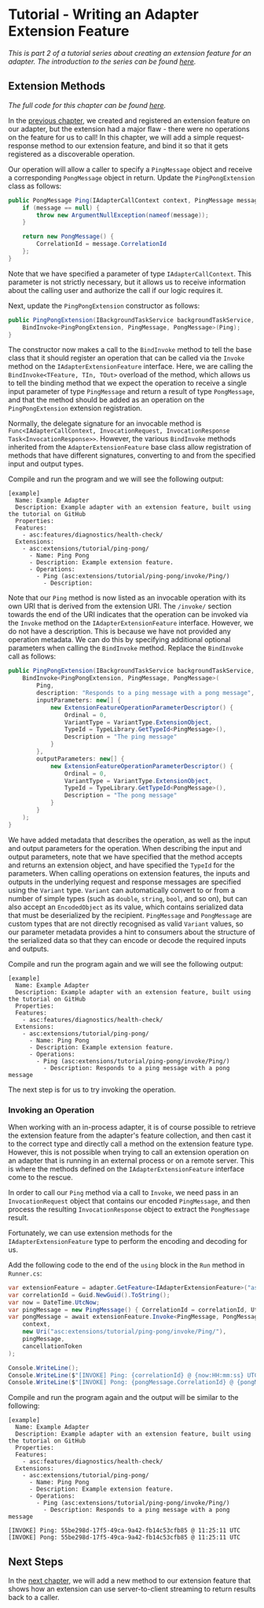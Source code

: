 # Tutorial - Writing an Adapter Extension Feature

_This is part 2 of a tutorial series about creating an extension feature for an adapter. The introduction to the series can be found [here](00-Introduction.md)._


## Extension Methods

_The full code for this chapter can be found [here](/examples/tutorials/writing-an-extension-feature/chapter-02)._

In the [previous chapter](01-Getting_Started.md), we created and registered an extension feature on our adapter, but the extension had a major flaw - there were no operations on the feature for us to call! In this chapter, we will add a simple request-response method to our extension feature, and bind it so that it gets registered as a discoverable operation.

Our operation will allow a caller to specify a `PingMessage` object and receive a corresponding `PongMessage` object in return. Update the  `PingPongExtension` class as follows:

```csharp
public PongMessage Ping(IAdapterCallContext context, PingMessage message) {
    if (message == null) {
        throw new ArgumentNullException(nameof(message));
    }

    return new PongMessage() {
        CorrelationId = message.CorrelationId
    };
}
```

Note that we have specified a parameter of type `IAdapterCallContext`. This parameter is not strictly necessary, but it allows us to receive information about the calling user and authorize the call if our logic requires it.

Next, update the `PingPongExtension` constructor as follows:

```csharp
public PingPongExtension(IBackgroundTaskService backgroundTaskService, params IObjectEncoder[] encoders) : base(backgroundTaskService, encoders) {
    BindInvoke<PingPongExtension, PingMessage, PongMessage>(Ping);
}
```

The constructor now makes a call to the `BindInvoke` method to tell the base class that it should register an operation that can be called via the `Invoke` method on the `IAdapterExtensionFeature` interface. Here, we are calling the `BindInvoke<TFeature, TIn, TOut>` overload of the method, which allows us to tell the binding method that we expect the operation to receive a single input parameter of type `PingMessage` and return a result of type `PongMessage`, and that the method should be added as an operation on the `PingPongExtension` extension registration.

Normally, the delegate signature for an invocable method is `Func<IAdapterCallContext, InvocationRequest, InvocationResponse Task<InvocationResponse>>`. However, the various `BindInvoke` methods inherited from the `AdapterExtensionFeature` base class allow registration of methods that have different signatures, converting to and from the specified input and output types.

Compile and run the program and we will see the following output:

```
[example]
  Name: Example Adapter
  Description: Example adapter with an extension feature, built using the tutorial on GitHub
  Properties:
  Features:
    - asc:features/diagnostics/health-check/
  Extensions:
    - asc:extensions/tutorial/ping-pong/
      - Name: Ping Pong
      - Description: Example extension feature.
      - Operations:
        - Ping (asc:extensions/tutorial/ping-pong/invoke/Ping/)
          - Description:
```

Note that our `Ping` method is now listed as an invocable operation with its own URI that is derived from the extension URI. The `/invoke/` section towards the end of the URI indicates that the operation can be invoked via the `Invoke` method on the `IAdapterExtensionFeature` interface. However, we do not have a description. This is because we have not provided any operation metadata. We can do this by specifying additional optional parameters when calling the `BindInvoke` method. Replace the `BindInvoke` call as follows:

```csharp
public PingPongExtension(IBackgroundTaskService backgroundTaskService, params IObjectEncoder[] encoders) : base(backgroundTaskService, encoders) {
    BindInvoke<PingPongExtension, PingMessage, PongMessage>(
        Ping,
        description: "Responds to a ping message with a pong message",
        inputParameters: new[] {
            new ExtensionFeatureOperationParameterDescriptor() {
                Ordinal = 0,
                VariantType = VariantType.ExtensionObject,
                TypeId = TypeLibrary.GetTypeId<PingMessage>(),
                Description = "The ping message"
            }
        },
        outputParameters: new[] {
            new ExtensionFeatureOperationParameterDescriptor() {
                Ordinal = 0,
                VariantType = VariantType.ExtensionObject,
                TypeId = TypeLibrary.GetTypeId<PongMessage>(),
                Description = "The pong message"
            }
        }
    );
}
```

We have added metadata that describes the operation, as well as the input and output parameters for the operation. When describing the input and output parameters, note that we have specified that the method accepts and returns an extension object, and have specified the `TypeId` for the parameters. When calling operations on extension features, the inputs and outputs in the underlying request and response messages are specified using the `Variant` type. `Variant` can automatically convert to or from a number of simple types (such as `double`, `string`, `bool`, and so on), but can also accept an `EncodedObject` as its value, which contains serialized data that must be deserialized by the recipient. `PingMessage` and `PongMessage` are custom types that are not directly recognised as valid `Variant` values, so our parameter metadata provides a hint to consumers about the structure of the serialized data so that they can encode or decode the required inputs and outputs. 

Compile and run the program again and we will see the following output:

```
[example]
  Name: Example Adapter
  Description: Example adapter with an extension feature, built using the tutorial on GitHub
  Properties:
  Features:
    - asc:features/diagnostics/health-check/
  Extensions:
    - asc:extensions/tutorial/ping-pong/
      - Name: Ping Pong
      - Description: Example extension feature.
      - Operations:
        - Ping (asc:extensions/tutorial/ping-pong/invoke/Ping/)
          - Description: Responds to a ping message with a pong message
```

The next step is for us to try invoking the operation.


### Invoking an Operation

When working with an in-process adapter, it is of course possible to retrieve the extension feature from the adapter's feature collection, and then cast it to the correct type and directly call a method on the extension feature type. However, this is not possible when trying to call an extension operation on an adapter that is running in an external process or on a remote server. This is where the methods defined on the `IAdapterExtensionFeature` interface come to the rescue.

In order to call our `Ping` method via a call to `Invoke`, we need pass in an `InvocationRequest` object that contains our encoded `PingMessage`, and then process the resulting `InvocationResponse` object to extract the `PongMessage` result.

Fortunately, we can use extension methods for the `IAdapterExtensionFeature` type to perform the encoding and decoding for us.

Add the following code to the end of the `using` block in the `Run` method in `Runner.cs`:

```csharp
var extensionFeature = adapter.GetFeature<IAdapterExtensionFeature>("asc:extensions/tutorial/ping-pong/");
var correlationId = Guid.NewGuid().ToString();
var now = DateTime.UtcNow;
var pingMessage = new PingMessage() { CorrelationId = correlationId, UtcTime = now };
var pongMessage = await extensionFeature.Invoke<PingMessage, PongMessage>(
    context,
    new Uri("asc:extensions/tutorial/ping-pong/invoke/Ping/"),
    pingMessage,
    cancellationToken
);

Console.WriteLine();
Console.WriteLine($"[INVOKE] Ping: {correlationId} @ {now:HH:mm:ss} UTC");
Console.WriteLine($"[INVOKE] Pong: {pongMessage.CorrelationId} @ {pongMessage.UtcTime:HH:mm:ss} UTC");
```

Compile and run the program again and the output will be similar to the following:

```
[example]
  Name: Example Adapter
  Description: Example adapter with an extension feature, built using the tutorial on GitHub
  Properties:
  Features:
    - asc:features/diagnostics/health-check/
  Extensions:
    - asc:extensions/tutorial/ping-pong/
      - Name: Ping Pong
      - Description: Example extension feature.
      - Operations:
        - Ping (asc:extensions/tutorial/ping-pong/invoke/Ping/)
          - Description: Responds to a ping message with a pong message

[INVOKE] Ping: 55be298d-17f5-49ca-9a42-fb14c53cfb85 @ 11:25:11 UTC
[INVOKE] Pong: 55be298d-17f5-49ca-9a42-fb14c53cfb85 @ 11:25:11 UTC
```


## Next Steps

In the [next chapter](03-Streaming_Methods.md), we will add a new method to our extension feature that shows how an extension can use server-to-client streaming to return results back to a caller.
